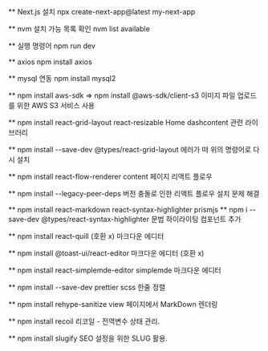 ** Next.js 설치
npx create-next-app@latest my-next-app

** nvm 설치 가능 목록 확인
nvm list available

** 실행 명령어
npm run dev

** axios
npm install axios

** mysql 연동
npm install mysql2

** npm install aws-sdk => npm install @aws-sdk/client-s3
이미지 파일 업로드를 위한 AWS S3 서비스 사용

** npm install react-grid-layout react-resizable
Home dashcontent 관련 라이브러리

** npm install --save-dev @types/react-grid-layout
에러가 떠 위의 명령어로 다시 설치

** npm install react-flow-renderer
content 페이지 리액트 플로우

** npm install --legacy-peer-deps 
버전 충돌로 인한 리액트 플로우 설치 문제 해결

** npm install react-markdown react-syntax-highlighter prismjs
** npm i --save-dev @types/react-syntax-highlighter
문법 하이라이팅 컴포넌트 추가

** npm install react-quill (호환 x)
마크다운 에디터

** npm install @toast-ui/react-editor
마크다운 에디터 (호환 x)

** npm install react-simplemde-editor simplemde
마크다운 에디터

** npm install --save-dev prettier
scss 한줄 정렬

** npm install rehype-sanitize
view 페이지에서 MarkDown 렌더링

** npm install recoil
리코일 - 전역변수 상태 관리.

** npm install slugify
SEO 설정을 위한 SLUG 활용.